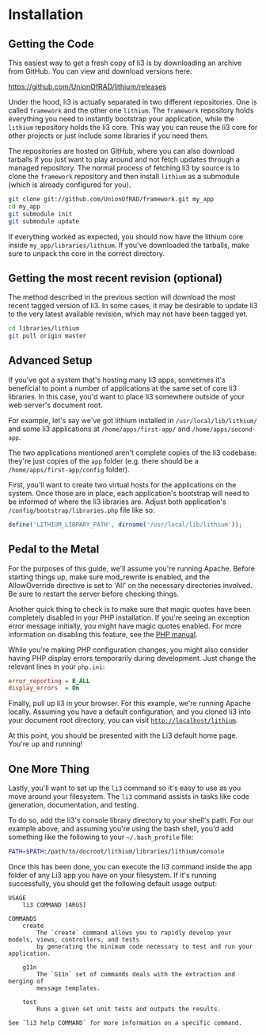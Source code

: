 # Installation

## Getting the Code

This easiest way to get a fresh copy of li3 is by downloading an archive from GitHub. You can view and download versions here:

https://github.com/UnionOfRAD/lithium/releases

Under the hood, li3 is actually separated in two different repositories. One is called `framework` and the other one `lithium`. The `framework` repository holds everything you need to instantly bootstrap your application, while the `lithium` repository holds the li3 core. This way you can reuse the li3 core for other projects or just include some libraries if you need them. 

The repositories are hosted on GitHub, where you can also download tarballs if you just want to play around and not fetch updates through a managed repository. The normal process of fetching li3 by source is to clone the `framework` repository and then install `lithium` as a submodule (which is already configured for you).

```bash
git clone git://github.com/UnionOfRAD/framework.git my_app
cd my_app
git submodule init
git submodule update
```

If everything worked as expected, you should now have the lithium core inside `my_app/libraries/lithium`. If you've downloaded the tarballs, make sure to unpack the core in the correct directory.

## Getting the most recent revision (optional)

The method described in the previous section will download the most recent tagged version of li3. In some cases, it may be desirable to update li3 to the very latest available revision, which may not have been tagged yet.

```bash
cd libraries/lithium
git pull origin master
```

## Advanced Setup

If you've got a system that's hosting many li3 apps, sometimes it's beneficial to point a number of applications at the same set of core li3 libraries. In this case, you'd want to place li3 somewhere outside of your web server's document root.

For example, let's say we've got lithium installed in `/usr/local/lib/lithium/` and some li3 applications at `/home/apps/first-app/` and `/home/apps/second-app`.

The two applications mentioned aren't complete copies of the li3 codebase: they're just copies of the `app` folder (e.g. there should be a `/home/apps/first-app/config` folder).

First, you'll want to create two virtual hosts for the applications on the system. Once those are in place, each application's bootstrap will need to be informed of where the li3 libraries are. Adjust both application's `/config/bootstrap/libraries.php` file like so:

```php
define('LITHIUM_LIBRARY_PATH', dirname('/usr/local/lib/lithium'));
```

## Pedal to the Metal

For the purposes of this guide, we'll assume you're running Apache. Before starting things up, make sure mod_rewrite is enabled, and the AllowOverride directive is set to 'All' on the necessary directories involved. Be sure to restart the server before checking things.

Another quick thing to check is to make sure that magic quotes have been completely disabled in your PHP installation. If you're seeing an exception error message initially, you might have magic quotes enabled. For more information on disabling this feature, see the [PHP manual](http://www.php.net/manual/en/security.magicquotes.disabling.php).

While you're making PHP configuration changes, you might also consider having PHP display errors temporarily during development. Just change the relevant lines in your `php.ini`:

```ini
error_reporting = E_ALL
display_errors  = On
```

Finally, pull up li3 in your browser. For this example, we're running Apache locally. Assuming you have a default configuration, and you cloned li3 into your document root directory, you can visit [`http://localhost/lithium`](http://localhost/lithium).

At this point, you should be presented with the Li3 default home page. You're up and running!

## One More Thing

Lastly, you'll want to set up the `li3` command so it's easy to use as you move around your filesystem. The `li3` command assists in tasks like code generation, documentation, and testing.

To do so, add the li3's console library directory to your shell's path. For our example above, and assuming you're using the bash shell, you'd add something like the following to your `~/.bash_profile` file:

```bash
PATH=$PATH:/path/to/docroot/lithium/libraries/lithium/console
```

Once this has been done, you can execute the li3 command inside the app folder of any Li3 app you have on your filesystem. If it's running successfully, you should get the following default usage output:

```text
USAGE
	li3 COMMAND [ARGS]

COMMANDS
	create
		The `create` command allows you to rapidly develop your models, views, controllers, and tests
		by generating the minimum code necessary to test and run your application.

	g11n
		The `G11n` set of commands deals with the extraction and merging of
		message templates.

	test
		Runs a given set unit tests and outputs the results.

See `li3 help COMMAND` for more information on a specific command.
```
